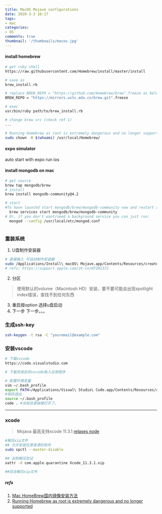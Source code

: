```yaml
---
title: MacOS Mojave configurations
date: 2020-3-3 10:17
tags:
- mac
categories:
- OS
comments: true
thumbnail: '/thumbnails/macos.jpg'
---
```


#### install homebrew

```sh
# get ruby shell
https://raw.githubusercontent.com/Homebrew/install/master/install

# save as
brew_install.rb

# replace BREW_REPO = "https://github.com/Homebrew/brew".freeze as below
BREW_REPO = "https://mirrors.ustc.edu.cn/brew.git".freeze

# exec
usr/bin/ruby path/to/brew_install.rb

# change brew src (check ref 1)
...

# Running Homebrew as root is extremely dangerous and no longer supported
sudo chown -R $(whoami) /usr/local/Homebrew/
```

#### expo simulator
auto start with expo run ios

#### install mongodb on mac

```sh
# get source
brew tap mongodb/brew
# install
brew install mongodb-community@4.2

# start
#To have launchd start mongodb/brew/mongodb-community now and restart at login:
  brew services start mongodb/brew/mongodb-community
# Or, if you don't want/need a background service you can just run:
  mongod --config /usr/local/etc/mongod.conf



```

### 重装系统
1. U盘制作安装器
```sh
# 直接输入 可自动制作安装器
sudo /Applications/Install\ macOS\ Mojave.app/Contents/Resources/createinstallmedia --volume /Volumes/MyVolume
# refs: https://support.apple.com/zh-cn/HT201372

```
2. 分区
> 使用默认的volume（Macintosh HD）安装，要不要可能会出现spotlight index错误，查找不到任何东西
3. 重启按option 选择u盘启动
4. 下一步 下一步。。。


### 生成ssh-key

```sh
ssh-keygen -t rsa -C "youremail@example.com"
```

### 安装vscode
```sh
# 下载vscode
https://code.visualstudio.com

# 下载完成后将vscode拖入应用程序

# 配置环境变量
vim ~/.bash_profile
export PATH=/Applications/Visual\ Studio\ Code.app/Contents/Resources/app/bin:$PATH
#保存退出
source ~/.bash_profile
code . #当前目录就被打开了。


```
----
### xcode
> Mojava 最高支持xcode 11.3.1 [relases node](https://developer.apple.com/documentation/xcode-release-notes/xcode-11_3_1-release-notes)

```sh
#解压xip文件
## 允许安装任意来源的软件
sudo spctl --master-disable

## 去除解压验证
xattr -d com.apple.quarantine Xcode_11.3.1.xip

##双击解压xip文件

```

##### refs

1. [Mac HomeBrew国内镜像安装方法](https://juejin.im/post/5c738bacf265da2deb6aaf97)
2. [Running Homebrew as root is extremely dangerous and no longer supported](https://segmentfault.com/q/1010000007575129)
